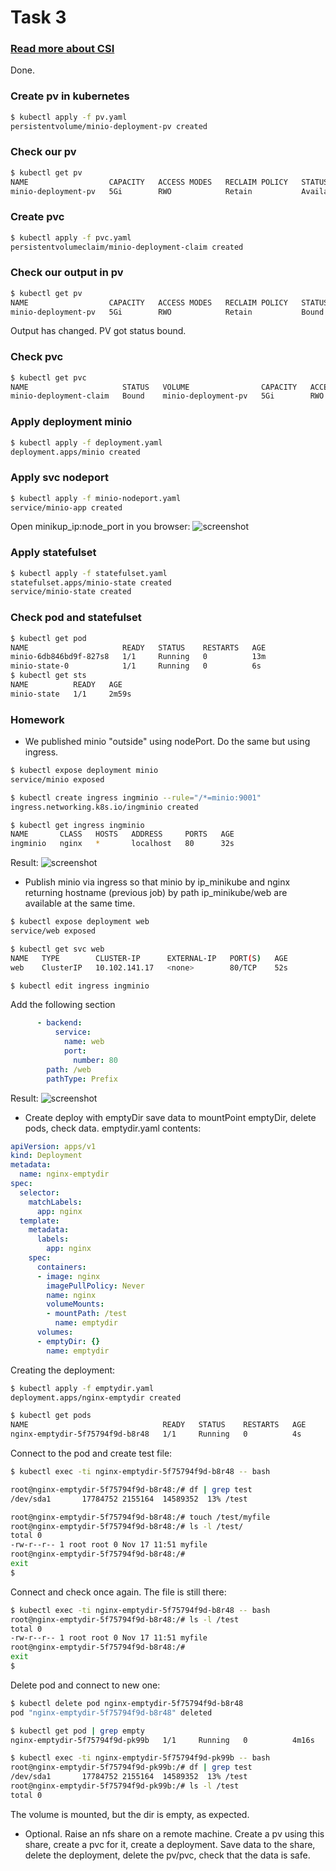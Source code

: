 # Task 3
### [Read more about CSI](https://habr.com/ru/company/flant/blog/424211/)
Done.
### Create pv in kubernetes
```bash
$ kubectl apply -f pv.yaml
persistentvolume/minio-deployment-pv created
```
### Check our pv
```bash
$ kubectl get pv
NAME                  CAPACITY   ACCESS MODES   RECLAIM POLICY   STATUS      CLAIM   STORAGECLASS   REASON   AGE
minio-deployment-pv   5Gi        RWO            Retain           Available                                   42s
```
### Create pvc
```bash
$ kubectl apply -f pvc.yaml
persistentvolumeclaim/minio-deployment-claim created
```
### Check our output in pv 
```bash
$ kubectl get pv
NAME                  CAPACITY   ACCESS MODES   RECLAIM POLICY   STATUS   CLAIM                            STORAGECLASS   REASON   AGE
minio-deployment-pv   5Gi        RWO            Retain           Bound    default/minio-deployment-claim                           2m19s
```
Output has changed. PV got status bound.
### Check pvc
```bash
$ kubectl get pvc
NAME                     STATUS   VOLUME                CAPACITY   ACCESS MODES   STORAGECLASS   AGE
minio-deployment-claim   Bound    minio-deployment-pv   5Gi        RWO                           95s
```
### Apply deployment minio
```bash
$ kubectl apply -f deployment.yaml
deployment.apps/minio created
```
### Apply svc nodeport
```bash
$ kubectl apply -f minio-nodeport.yaml
service/minio-app created
```
Open minikup_ip:node_port in you browser:
![screenshot](task3_screen1.png)
### Apply statefulset
```bash
$ kubectl apply -f statefulset.yaml
statefulset.apps/minio-state created
service/minio-state created
```
### Check pod and statefulset
```bash
$ kubectl get pod
NAME                     READY   STATUS    RESTARTS   AGE
minio-6db846bd9f-827s8   1/1     Running   0          13m
minio-state-0            1/1     Running   0          6s
$ kubectl get sts
NAME          READY   AGE
minio-state   1/1     2m59s
```

### Homework
* We published minio "outside" using nodePort. Do the same but using ingress.
```bash
$ kubectl expose deployment minio
service/minio exposed

$ kubectl create ingress ingminio --rule="/*=minio:9001"
ingress.networking.k8s.io/ingminio created

$ kubectl get ingress ingminio
NAME       CLASS   HOSTS   ADDRESS     PORTS   AGE
ingminio   nginx   *       localhost   80      32s
```
Result:
![screenshot](task3_screen2.png)

* Publish minio via ingress so that minio by ip_minikube and nginx returning hostname (previous job) by path ip_minikube/web are available at the same time.
```bash
$ kubectl expose deployment web
service/web exposed

$ kubectl get svc web
NAME   TYPE        CLUSTER-IP      EXTERNAL-IP   PORT(S)   AGE
web    ClusterIP   10.102.141.17   <none>        80/TCP    52s

$ kubectl edit ingress ingminio
```
Add the following section
```yaml
      - backend:
          service:
            name: web
            port:
              number: 80
        path: /web
        pathType: Prefix
```
Result:
![screenshot](task3_screen3.png)

* Create deploy with emptyDir save data to mountPoint emptyDir, delete pods, check data.
emptydir.yaml contents:
```yaml
apiVersion: apps/v1
kind: Deployment
metadata:
  name: nginx-emptydir
spec:
  selector:
    matchLabels:
      app: nginx
  template:
    metadata:
      labels:
        app: nginx
    spec:
      containers:
      - image: nginx
        imagePullPolicy: Never
        name: nginx
        volumeMounts:
        - mountPath: /test
          name: emptydir
      volumes:
      - emptyDir: {}
        name: emptydir
```
Creating the deployment:
```bash
$ kubectl apply -f emptydir.yaml
deployment.apps/nginx-emptydir created

$ kubectl get pods
NAME                              READY   STATUS    RESTARTS   AGE
nginx-emptydir-5f75794f9d-b8r48   1/1     Running   0          4s
```
Connect to the pod and create test file:
```bash
$ kubectl exec -ti nginx-emptydir-5f75794f9d-b8r48 -- bash

root@nginx-emptydir-5f75794f9d-b8r48:/# df | grep test
/dev/sda1       17784752 2155164  14589352  13% /test

root@nginx-emptydir-5f75794f9d-b8r48:/# touch /test/myfile
root@nginx-emptydir-5f75794f9d-b8r48:/# ls -l /test/
total 0
-rw-r--r-- 1 root root 0 Nov 17 11:51 myfile
root@nginx-emptydir-5f75794f9d-b8r48:/#
exit
$
```
Connect and check once again. The file is still there:
```bash
$ kubectl exec -ti nginx-emptydir-5f75794f9d-b8r48 -- bash
root@nginx-emptydir-5f75794f9d-b8r48:/# ls -l /test
total 0
-rw-r--r-- 1 root root 0 Nov 17 11:51 myfile
root@nginx-emptydir-5f75794f9d-b8r48:/#
exit
$
```
Delete pod and connect to new one:
```bash
$ kubectl delete pod nginx-emptydir-5f75794f9d-b8r48
pod "nginx-emptydir-5f75794f9d-b8r48" deleted

$ kubectl get pod | grep empty
nginx-emptydir-5f75794f9d-pk99b   1/1     Running   0          4m16s

$ kubectl exec -ti nginx-emptydir-5f75794f9d-pk99b -- bash
root@nginx-emptydir-5f75794f9d-pk99b:/# df | grep test
/dev/sda1       17784752 2155164  14589352  13% /test
root@nginx-emptydir-5f75794f9d-pk99b:/# ls -l /test
total 0
```
The volume is mounted, but the dir is empty, as expected.

* Optional. Raise an nfs share on a remote machine. Create a pv using this share, create a pvc for it, create a deployment. Save data to the share, delete the deployment, delete the pv/pvc, check that the data is safe.
